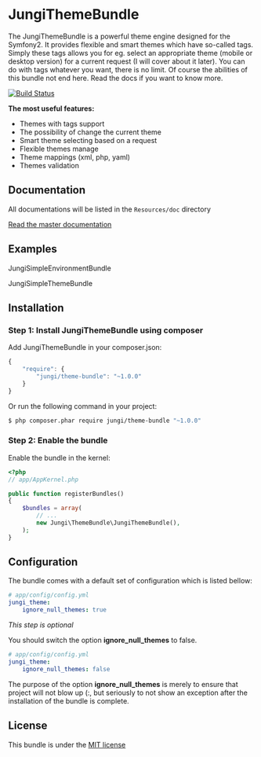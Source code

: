 JungiThemeBundle
================

The JungiThemeBundle is a powerful theme engine designed for the Symfony2. It provides flexible and smart themes
which have so-called tags. Simply these tags allows you for eg. select an appropriate theme (mobile or desktop version)
for a current request (I will cover about it later). You can do with tags whatever you want, there is no limit. Of course
the abilities of this bundle not end here. Read the docs if you want to know more.

[![Build Status](https://travis-ci.org/piku235/JungiThemeBundle.svg?branch=master)](https://travis-ci.org/piku235/JungiThemeBundle)

**The most useful features:**

* Themes with tags support
* The possibility of change the current theme
* Smart theme selecting based on a request
* Flexible themes manage
* Theme mappings (xml, php, yaml)
* Themes validation

Documentation
-------------

All documentations will be listed in the `Resources/doc` directory

[Read the master documentation](https://github.com/piku235/JungiThemeBundle/tree/master/Resources/doc/index.md)

Examples
--------

JungiSimpleEnvironmentBundle

JungiSimpleThemeBundle

Installation
------------

### Step 1: Install JungiThemeBundle using composer

Add JungiThemeBundle in your composer.json:

```js
{
    "require": {
        "jungi/theme-bundle": "~1.0.0"
    }
}
```

Or run the following command in your project:

```bash
$ php composer.phar require jungi/theme-bundle "~1.0.0"
```

### Step 2: Enable the bundle

Enable the bundle in the kernel:

```php
<?php
// app/AppKernel.php

public function registerBundles()
{
    $bundles = array(
        // ...
        new Jungi\ThemeBundle\JungiThemeBundle(),
    );
}
```

Configuration
-------------

The bundle comes with a default set of configuration which is listed bellow:

```yaml
# app/config/config.yml
jungi_theme:
    ignore_null_themes: true
```

_This step is optional_

You should switch the option **ignore_null_themes** to false.

```yaml
# app/config/config.yml
jungi_theme:
    ignore_null_themes: false
```

The purpose of the option **ignore_null_themes** is merely to ensure that project will not blow up (:, but seriously to
not show an exception after the installation of the bundle is complete.

License
-------

This bundle is under the [MIT license](https://github.com/piku235/JungiThemeBundle/blob/master/Resources/meta/LICENSE)


